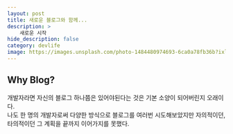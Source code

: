 ```yaml
---
layout: post
title: 새로운 블로그와 함께...
description: >
    새로운 시작
hide_description: false
category: devlife
image: https://images.unsplash.com/photo-1484480974693-6ca0a78fb36b?ixlib=rb-1.2.1&ixid=MnwxMjA3fDB8MHxwaG90by1wYWdlfHx8fGVufDB8fHx8&auto=format&fit=crop&w=1744&q=80
---
```


## Why Blog?
개발자라면 자신의 블로그 하나쯤은 있어야된다는 것은 기본 소양이 되어버린지 오래이다.<br>
나도 한 명의 개발자로써 다양한 방식으로 블로그를 여러번 시도해보았지만 자의적이던,<br>
타의적이던 그 계획을 끝까지 이어가지를 못했다.<br>